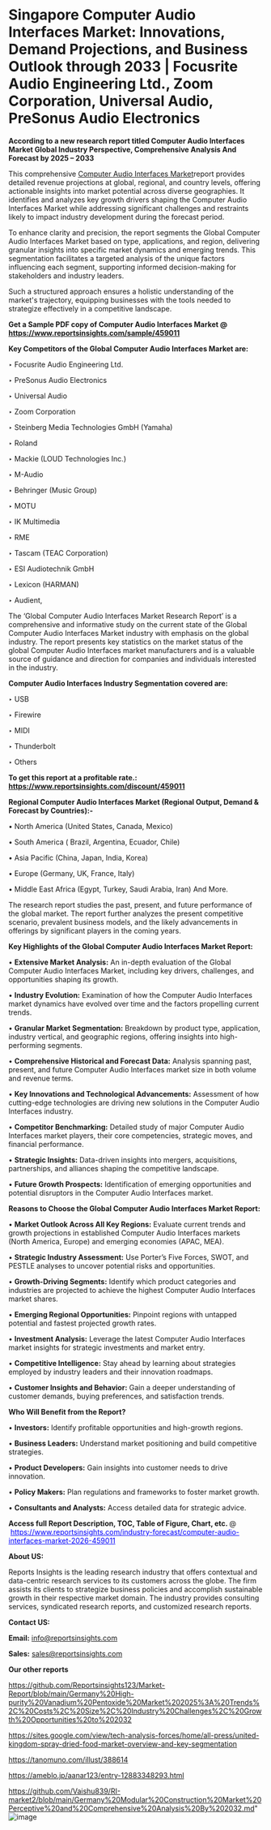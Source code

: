# Singapore Computer Audio Interfaces Market: Innovations, Demand Projections, and Business Outlook through 2033 | Focusrite Audio Engineering Ltd., Zoom Corporation, Universal Audio, PreSonus Audio Electronics

<strong>According to a new research report titled Computer Audio Interfaces Market Global Industry Perspective, Comprehensive Analysis And Forecast by 2025 – 2033</strong>

This comprehensive <a href=https://www.reportsinsights.com/sample/459011>Computer Audio Interfaces Market</a>report provides detailed revenue projections at global, regional, and country levels, offering actionable insights into market potential across diverse geographies. It identifies and analyzes key growth drivers shaping the Computer Audio Interfaces Market while addressing significant challenges and restraints likely to impact industry development during the forecast period.

To enhance clarity and precision, the report segments the Global Computer Audio Interfaces Market based on type, applications, and region, delivering granular insights into specific market dynamics and emerging trends. This segmentation facilitates a targeted analysis of the unique factors influencing each segment, supporting informed decision-making for stakeholders and industry leaders.

Such a structured approach ensures a holistic understanding of the market's trajectory, equipping businesses with the tools needed to strategize effectively in a competitive landscape.

<strong>Get a Sample PDF copy of Computer Audio Interfaces Market </strong><strong>@<a href=https://www.reportsinsights.com/sample/459011 style=color:#0000ff;> https://www.reportsinsights.com/sample/459011</a></strong></font>

<strong>Key Competitors of the Global Computer Audio Interfaces Market are:</strong>

‣ Focusrite Audio Engineering Ltd.

‣ PreSonus Audio Electronics

‣ Universal Audio

‣ Zoom Corporation

‣ Steinberg Media Technologies GmbH (Yamaha)

‣ Roland

‣ Mackie (LOUD Technologies Inc.)

‣ M-Audio

‣ Behringer (Music Group)

‣ MOTU

‣ IK Multimedia

‣ RME

‣ Tascam (TEAC Corporation)

‣ ESI Audiotechnik GmbH

‣ Lexicon (HARMAN)

‣ Audient,

The ‘Global Computer Audio Interfaces Market Research Report’ is a comprehensive and informative study on the current state of the Global Computer Audio Interfaces Market industry with emphasis on the global industry. The report presents key statistics on the market status of the global Computer Audio Interfaces market manufacturers and is a valuable source of guidance and direction for companies and individuals interested in the industry.

<strong>Computer Audio Interfaces Industry Segmentation covered are:</strong>

‣ USB

‣ Firewire

‣ MIDI

‣ Thunderbolt

‣ Others

<strong>To get this report at a profitable rate.: <a href=https://www.reportsinsights.com/discount/459011 style=color:#0000ff;>https://www.reportsinsights.com/discount/459011</a></strong></font>

<strong>Regional Computer Audio Interfaces Market (Regional Output, Demand &amp; Forecast by Countries):-</strong>

• North America (United States, Canada, Mexico)

• South America ( Brazil, Argentina, Ecuador, Chile)

• Asia Pacific (China, Japan, India, Korea)

• Europe (Germany, UK, France, Italy)

• Middle East Africa (Egypt, Turkey, Saudi Arabia, Iran) And More.

The research report studies the past, present, and future performance of the global market. The report further analyzes the present competitive scenario, prevalent business models, and the likely advancements in offerings by significant players in the coming years.

<strong>Key Highlights of the Global Computer Audio Interfaces Market Report:</strong>

• <strong>Extensive Market Analysis:</strong> An in-depth evaluation of the Global Computer Audio Interfaces Market, including key drivers, challenges, and opportunities shaping its growth.

• <strong>Industry Evolution:</strong> Examination of how the Computer Audio Interfaces market dynamics have evolved over time and the factors propelling current trends.

• <strong>Granular Market Segmentation:</strong> Breakdown by product type, application, industry vertical, and geographic regions, offering insights into high-performing segments.

• <strong>Comprehensive Historical and Forecast Data:</strong> Analysis spanning past, present, and future Computer Audio Interfaces market size in both volume and revenue terms.

• <strong>Key Innovations and Technological Advancements:</strong> Assessment of how cutting-edge technologies are driving new solutions in the Computer Audio Interfaces industry.

• <strong>Competitor Benchmarking:</strong> Detailed study of major Computer Audio Interfaces market players, their core competencies, strategic moves, and financial performance.

• <strong>Strategic Insights:</strong> Data-driven insights into mergers, acquisitions, partnerships, and alliances shaping the competitive landscape.

• <strong>Future Growth Prospects:</strong> Identification of emerging opportunities and potential disruptors in the Computer Audio Interfaces market.

<strong>Reasons to Choose the Global Computer Audio Interfaces Market Report:</strong>

• <strong>Market Outlook Across All Key Regions:</strong> Evaluate current trends and growth projections in established Computer Audio Interfaces markets (North America, Europe) and emerging economies (APAC, MEA).

• <strong>Strategic Industry Assessment:</strong> Use Porter’s Five Forces, SWOT, and PESTLE analyses to uncover potential risks and opportunities.

• <strong>Growth-Driving Segments:</strong> Identify which product categories and industries are projected to achieve the highest Computer Audio Interfaces market shares.

• <strong>Emerging Regional Opportunities:</strong> Pinpoint regions with untapped potential and fastest projected growth rates.

• <strong>Investment Analysis:</strong> Leverage the latest Computer Audio Interfaces market insights for strategic investments and market entry.

• <strong>Competitive Intelligence:</strong> Stay ahead by learning about strategies employed by industry leaders and their innovation roadmaps.

• <strong>Customer Insights and Behavior:</strong> Gain a deeper understanding of customer demands, buying preferences, and satisfaction trends.

<strong>Who Will Benefit from the Report?</strong>

• <strong>Investors:</strong> Identify profitable opportunities and high-growth regions.

• <strong>Business Leaders:</strong> Understand market positioning and build competitive strategies.

• <strong>Product Developers:</strong> Gain insights into customer needs to drive innovation.

• <strong>Policy Makers:</strong> Plan regulations and frameworks to foster market growth.

• <strong>Consultants and Analysts:</strong> Access detailed data for strategic advice.
</ul>
<strong>Access full Report Description, TOC, Table of Figure, Chart, etc. </strong>@  <a href=https://www.reportsinsights.com/industry-forecast/computer-audio-interfaces-market-2026-459011 style=color:#0000ff;>https://www.reportsinsights.com/industry-forecast/computer-audio-interfaces-market-2026-459011</a></font>

<strong><strong>About US</strong>:</strong>

Reports Insights is the leading research industry that offers contextual and data-centric research services to its customers across the globe. The firm assists its clients to strategize business policies and accomplish sustainable growth in their respective market domain. The industry provides consulting services, syndicated research reports, and customized research reports.

<strong>Contact US:</strong>

<p class=""""><b>Email:</b> <a href=mailto:info@reportsinsights.com>info@reportsinsights.com</a></p>
<p class=""""><b>Sales:</b> <a href=mailto:sales@reportsinsights.com>sales@reportsinsights.com</a></p>

<strong>Our other reports</strong>

<a href=https://github.com/Reportsinsights123/Market-Report/blob/main/Germany%20High-purity%20Vanadium%20Pentoxide%20Market%202025%3A%20Trends%2C%20Costs%2C%20Size%2C%20Industry%20Challenges%2C%20Growth%20Opportunities%20to%202032>https://github.com/Reportsinsights123/Market-Report/blob/main/Germany%20High-purity%20Vanadium%20Pentoxide%20Market%202025%3A%20Trends%2C%20Costs%2C%20Size%2C%20Industry%20Challenges%2C%20Growth%20Opportunities%20to%202032</a>

<a href=https://sites.google.com/view/tech-analysis-forces/home/all-press/united-kingdom-spray-dried-food-market-overview-and-key-segmentation>https://sites.google.com/view/tech-analysis-forces/home/all-press/united-kingdom-spray-dried-food-market-overview-and-key-segmentation</a>

<a href=https://tanomuno.com/illust/388614>https://tanomuno.com/illust/388614</a>

<a href=https://ameblo.jp/aanar123/entry-12883348293.html>https://ameblo.jp/aanar123/entry-12883348293.html</a>

<a href=https://github.com/Vaishu839/RI-market2/blob/main/Germany%20Modular%20Construction%20Market%20Perceptive%20and%20Comprehensive%20Analysis%20By%202032.md>https://github.com/Vaishu839/RI-market2/blob/main/Germany%20Modular%20Construction%20Market%20Perceptive%20and%20Comprehensive%20Analysis%20By%202032.md</a>"
![image](https://github.com/user-attachments/assets/b0f2d979-b4fb-4291-9e15-dc6c0c7ab7e0)
